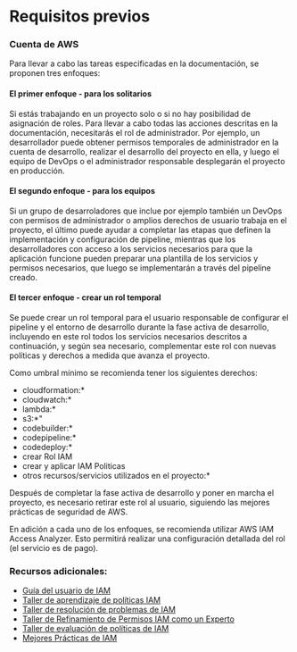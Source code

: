 # Requisitos previos

### Cuenta de AWS 

Para llevar a cabo las tareas especificadas en la documentación, se proponen tres enfoques:

#### El primer enfoque - para los solitarios
Si estás trabajando en un proyecto solo o si no hay posibilidad de asignación de roles. Para llevar a cabo todas las acciones descritas en la documentación, necesitarás el rol de administrador. Por ejemplo, un desarrollador puede obtener permisos temporales de administrador en la cuenta de desarrollo, realizar el desarrollo del proyecto en ella, y luego el equipo de DevOps o el administrador responsable desplegarán el proyecto en producción.

#### El segundo enfoque - para los equipos
Si un grupo de desarroladores que inclue por ejemplo también un DevOps con permisos de administrador o amplios derechos de usuario trabaja en el proyecto, el último puede ayudar 
a completar las etapas que definen la implementación y configuración de pipeline, mientras que los desarrolladores 
con acceso a los servicios necesarios para que la aplicación funcione pueden preparar una plantilla de los servicios 
y permisos necesarios, que luego se implementarán a través del pipeline creado.

#### El tercer enfoque - crear un rol temporal
Se puede crear un rol temporal para el usuario responsable de configurar el pipeline y el entorno de desarrollo durante 
la fase activa de desarrollo, incluyendo en este rol todos los servicios necesarios descritos a continuación, y según sea necesario, complementar este rol con nuevas políticas y derechos a medida que avanza el proyecto.

Como umbral mínimo se recomienda tener los siguientes derechos:

* cloudformation:*
* cloudwatch:*
* lambda:*
* s3:*"
* codebuilder:*
* codepipeline:*
* codedeploy:*
* crear Rol IAM
* crear y aplicar IAM Politicas
* otros recursos/servicios utilizados en el proyecto:*

Después de completar la fase activa de desarrollo y poner en marcha el proyecto, es necesario retirar este rol al usuario, 
siguiendo las mejores prácticas de seguridad de AWS. 

En adición a cada uno de los enfoques, se recomienda utilizar AWS IAM Access Analyzer. Esto permitirá realizar una configuración detallada del rol (el servicio es de pago).

### Recursos adicionales:

* [Guía del usuario de IAM](https://docs.aws.amazon.com/IAM/latest/UserGuide/introduction.html)
* [Taller de aprendizaje de políticas IAM](https://catalog.us-east-1.prod.workshops.aws/workshops/d1531d0a-79fd-45af-b198-d81e349ee660/es-ES)
* [Taller de resolución de problemas de IAM](https://catalog.us-east-1.prod.workshops.aws/workshops/a9661c42-97f6-400a-8dee-a8396e8d418f/en-US)
* [Taller de Refinamiento de Permisos IAM como un Experto](https://catalog.workshops.aws/refining-iam-permissions-like-a-pro/en-US)
* [Taller de evaluación de políticas de IAM](https://catalog.us-east-1.prod.workshops.aws/workshops/6dc3124a-6bd4-46eb-b5c4-be438a82ba3d/en-US)
* [Mejores Prácticas de IAM](https://docs.aws.amazon.com/IAM/latest/UserGuide/best-practices.html)
